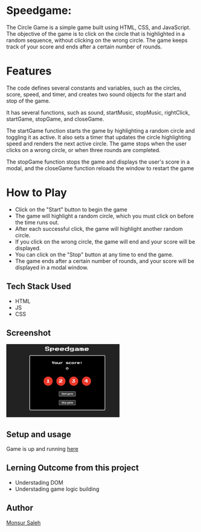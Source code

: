 # Speedgame:

The Circle Game is a simple game built using HTML, CSS, and JavaScript. The objective of the game is to click on the circle that is highlighted in a random sequence, without clicking on the wrong circle. The game keeps track of your score and ends after a certain number of rounds.

# Features

The code defines several constants and variables, such as the circles, score, speed, and timer, and creates two sound objects for the start and stop of the game.

It has several functions, such as sound, startMusic, stopMusic, rightClick, startGame, stopGame, and closeGame.

The startGame function starts the game by highlighting a random circle and toggling it as active. It also sets a timer that updates the circle highlighting speed and renders the next active circle. The game stops when the user clicks on a wrong circle, or when three rounds are completed.

The stopGame function stops the game and displays the user's score in a modal, and the closeGame function reloads the window to restart the game

# How to Play

- Click on the "Start" button to begin the game
- The game will highlight a random circle, which you must click on before the time runs out.
- After each successful click, the game will highlight another random circle.
- If you click on the wrong circle, the game will end and your score will be displayed.
- You can click on the "Stop" button at any time to end the game.
- The game ends after a certain number of rounds, and your score will be displayed in a modal window.

## Tech Stack Used

- HTML
- JS
- CSS

## Screenshot

<img
  src="./game_image.png"
  alt="game_image"
  title="Game Image "
  style="display: inline-block; margin: 0 auto; max-width: 300px">

## Setup and usage

Game is up and running [here](https://public.bc.fi/s2300110/speed_game/)

## Lerning Outcome from this project

- Understading DOM
- Understading game logic building

## Author

[Monsur Saleh](https://www.github.com/monsursaleh)
